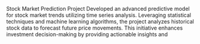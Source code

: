 Stock Market Prediction Project 
Developed an advanced predictive model for stock market trends utilizing time series analysis. Leveraging 
statistical techniques and machine learning algorithms, the project analyzes historical stock data to forecast future 
price movements. This initiative enhances investment decision-making by providing actionable insights and 
